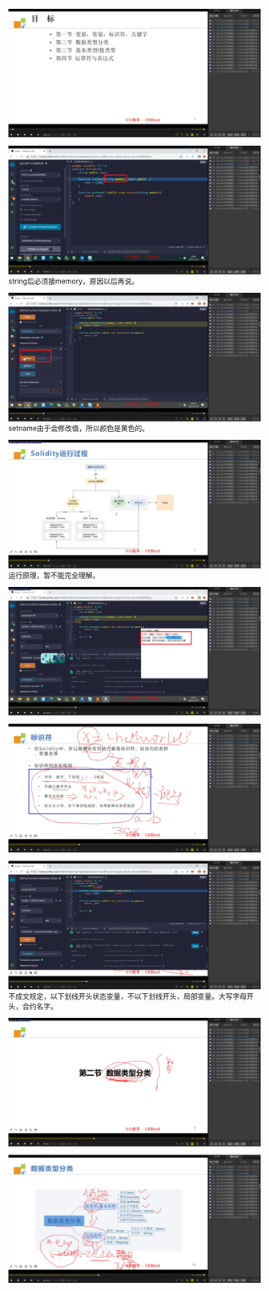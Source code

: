 ![](./img/2022-01-03-21-36-12.png)

![](./img/2022-01-03-21-42-11.png)
string后必须接memory，原因以后再说。

![](./img/2022-01-03-21-46-09.png)
setname由于会修改值，所以颜色是黄色的。

![](./img/2022-01-03-21-47-54.png)
运行原理，暂不能完全理解。

![](./img/2022-01-03-21-54-47.png)

![](./img/2022-01-03-21-56-02.png)

![](./img/2022-01-03-21-57-58.png)
不成文规定，以下划线开头状态变量，不以下划线开头，局部变量。大写字母开头，合约名字。

![](./img/2022-01-03-22-00-34.png)

![](./img/2022-01-03-22-01-50.png)

